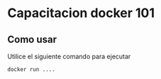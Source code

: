 # Capacitacion docker 101

Como usar
--
Utilice el siguiente comando para ejecutar

    
    docker run ....
     
